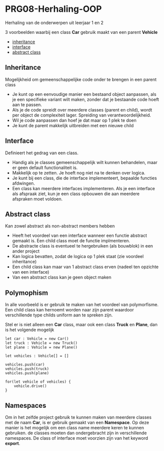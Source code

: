 # PRG08-Herhaling-OOP
Herhaling van de onderwerpen uit leerjaar 1 en 2

3 voorbeelden waarbij een class **Car** gebruik maakt van een parent **Vehicle**

- [inheritance](inheritance)
- [interface](interface)
- [abstract class](abstract-class)

## Inheritance

Mogelijkheid om gemeenschappelijke code onder te brengen in een parent class

- Je kunt op een eenvoudige manier een bestaand object aanpassen, als je een specifieke variant wilt maken, zonder dat je bestaande code hoeft aan te passen.
- Als je de code spreidt over meerdere classes (parent en child), wordt per object de complexiteit lager. Spreiding van verantwoordelijkheid.
- Wil je code aanpassen dan hoef je dat maar op 1 plek te doen
- Je kunt de parent makkelijk uitbreiden met een nieuwe child

## Interface

Definieert het gedrag van een class. 

- Handig als je classes gemeenschappelijk wilt kunnen behandelen, maar er geen default functionaliteit is.
- Makkelijk op te zetten. Je hoeft nog niet na te denken over logica.
- Je kunt bij een class, die de interface implementeert, bepaalde functies afdwingen. 
- Een class kan meerdere interfaces implementeren. Als je een interface als afspraak ziet, kun je een class opbouwen die aan meerdere afspraken moet voldoen.

## Abstract class

Kan zowel abstract als non-abstract members hebben

- Heeft het voordeel van een interface wanneer een functie abstract gemaakt is. Een child class moet de functie implmenteren. 
- De abstracte class is eventueel te hergebruiken (als bouwblok) in een ander project
- Kan logica bevatten, zodat de logica op 1 plek staat (zie voordeel inheritance)
- Een child class kan maar van 1 abstract class erven (nadeel ten opzichte van een interface)
- Van een abstract class kan je geen object maken

## Polymophism

In alle voorbeeld is er gebruik te maken van het voordeel van polymorfisme. Een child class kan hernoemt worden naar zijn parent waardoor verschillende type childs uniform aan te spreken zijn. 

Stel er is niet alleen een **Car** class, maar ook een class **Truck** en **Plane**, dan is het volgende mogelijk
```
let car : Vehicle = new Car()
let truck : Vehicle = new Truck()
let plane : Vehicle = new Plane()

let vehicles : Vehicle[] = []

vehicles.push(car)
vehicles.push(truck)
vehicles.push(plane)

for(let vehicle of vehicles) {
    vehicle.drive()
}
```

## Namespaces

Om in het zelfde project gebruik te kunnen maken van meerdere classes met de naam **Car**, is er gebruik gemaakt van een **Namespace**. Op deze manier is het mogelijk om een class name meerdere keren te kunnen gebruiken. de classes moeten dan ondergebracht zijn in verschillende namespaces. De class of interface moet voorzien zijn van het keyword **export**. 
